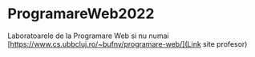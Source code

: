 # ProgramareWeb2022
 Laboratoarele de la Programare Web si nu numai
[https://www.cs.ubbcluj.ro/~bufny/programare-web/](Link site profesor)
